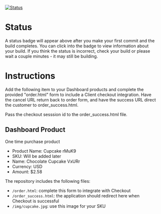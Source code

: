 [![Status](https://img.shields.io/badge/status-NO%20COMMIT-blue.svg)](https://github.com/crowdbotics-challenges/bakery_scaffold_g5NyEv5Ka6iLBLZF)

# Status

A status badge will appear above after you make your first commit and the build completes. You can click into the badge to view information about your build. If you think the status is incorrect, check your build or please wait a couple minutes - it may still be building.

# Instructions

Add the following item to your Dashboard products and complete the provided "order.html" form to include a Client checkout integration. Have the cancel URL return back to order form, and have the success URL direct the customer to order_success.html.

Pass the checkout sesssion id to the order_success.html file.

## Dashboard Product
One time purchase product
* Product Name: Cupcake rMuK9
* SKU: Will be added later
* Name: Chocolate Cupcake VxURr
* Currency: USD
* Amount: $2.58

The repository includes the following files:
* `/order.html`: complete this form to integrate with Checkout
* `/order_success.html`: the application should redirect here when Checkout is successful
* `/img/cupcake.jpg`: use this image for your SKU
